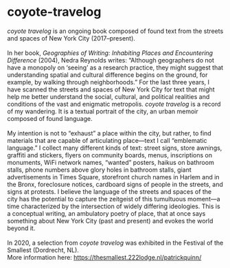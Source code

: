 # coyote-travelog

<i>coyote travelog</i> is an ongoing book composed of found text from the streets and spaces of New York City (2017–present).<br>
<br>
In her book, <i>Geographies of Writing: Inhabiting Places and Encountering Difference</i> (2004), Nedra Reynolds writes: “Although geographers do not have a monopoly on ‘seeing’ as a research practice, they might suggest that understanding spatial and cultural difference begins on the ground, for example, by walking through neighborhoods.” For the last three years, I have scanned the streets and spaces of New York City for text that might help me better understand the social, cultural, and political realities and conditions of the vast and enigmatic metropolis. <i>coyote travelog</i> is a record of my wandering. It is a textual portrait of the city, an urban memoir composed of found language.<br>
<br>
My intention is not to “exhaust” a place within the city, but rather, to find materials that are capable of articulating place—text I call “emblematic language.” I collect many different kinds of text: street signs, store awnings, graffiti and stickers, flyers on community boards, menus, inscriptions on monuments, WiFi network names, “wanted” posters, haikus on bathroom stalls, phone numbers above glory holes in bathroom stalls, giant advertisements in Times Square, storefront church names in Harlem and in the Bronx, foreclosure notices, cardboard signs of people in the streets, and signs at protests. I believe the language of the streets and spaces of the city has the potential to capture the zeitgeist of this tumultuous moment—a time characterized by the intersection of widely differing ideologies. This is a conceptual writing, an ambulatory poetry of place, that at once says something about New York City (past and present) and evokes the world beyond it. <br>
<br>
In 2020, a selection from <i>coyote travelog</i> was exhibited in the Festival of the Smallest (Dordrecht, NL).<br>
More information here: 
https://thesmallest.222lodge.nl/patrickquinn/


